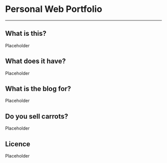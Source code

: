 # Personal Web Portfolio

---

## What is this? 

Placeholder

## What does it have?

Placeholder

## What is the blog for?

Placeholder

## Do you sell carrots?

Placeholder

## Licence

Placeholder
